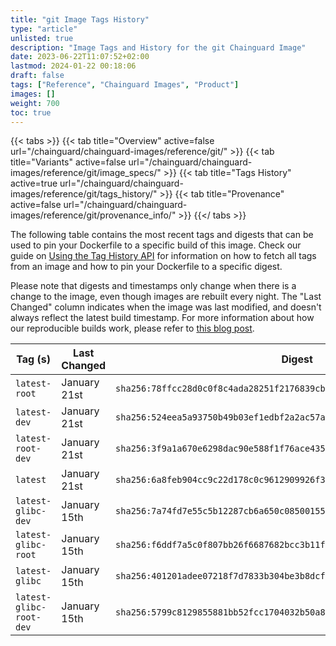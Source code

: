 ```yaml
---
title: "git Image Tags History"
type: "article"
unlisted: true
description: "Image Tags and History for the git Chainguard Image"
date: 2023-06-22T11:07:52+02:00
lastmod: 2024-01-22 00:18:06
draft: false
tags: ["Reference", "Chainguard Images", "Product"]
images: []
weight: 700
toc: true
---
```


{{< tabs >}}
{{< tab title="Overview" active=false url="/chainguard/chainguard-images/reference/git/" >}}
{{< tab title="Variants" active=false url="/chainguard/chainguard-images/reference/git/image_specs/" >}}
{{< tab title="Tags History" active=true url="/chainguard/chainguard-images/reference/git/tags_history/" >}}
{{< tab title="Provenance" active=false url="/chainguard/chainguard-images/reference/git/provenance_info/" >}}
{{</ tabs >}}

The following table contains the most recent tags and digests that can be used to pin your Dockerfile to a specific build of this image. Check our guide on [Using the Tag History API](/chainguard/chainguard-images/using-the-tag-history-api/) for information on how to fetch all tags from an image and how to pin your Dockerfile to a specific digest.

Please note that digests and timestamps only change when there is a change to the image, even though images are rebuilt every night. The "Last Changed" column indicates when the image was last modified, and doesn't always reflect the latest build timestamp. For more information about how our reproducible builds work, please refer to [this blog post](https://www.chainguard.dev/unchained/reproducing-chainguards-reproducible-image-builds).

| Tag (s)                  | Last Changed | Digest                                                                    |
|--------------------------|--------------|---------------------------------------------------------------------------|
|  `latest-root`           | January 21st | `sha256:78ffcc28d0c0f8c4ada28251f2176839cbfeec1df74279cc1545775500ae578e` |
|  `latest-dev`            | January 21st | `sha256:524eea5a93750b49b03ef1edbf2a2ac57a5bc1accb51aac8fc952fc2378364f8` |
|  `latest-root-dev`       | January 21st | `sha256:3f9a1a670e6298dac90e588f1f76ace43595bad419799e7ce496c627439dd156` |
|  `latest`                | January 21st | `sha256:6a8feb904cc9c22d178c0c9612909926f35621b59e3325ce548b348cb0b530a4` |
|  `latest-glibc-dev`      | January 15th | `sha256:7a74fd7e55c5b12287cb6a650c085001551d648e569507e1a58b94fdd72160a6` |
|  `latest-glibc-root`     | January 15th | `sha256:f6ddf7a5c0f807bb26f6687682bcc3b11f0a3cf1d69ab4181b2da2adc8cc5e00` |
|  `latest-glibc`          | January 15th | `sha256:401201adee07218f7d7833b304be3b8dcf114c739fd64f5527bbeca4911fa7f0` |
|  `latest-glibc-root-dev` | January 15th | `sha256:5799c8129855881bb52fcc1704032b50a89e4c23c7a4f5f6eefda9259d781d64` |

